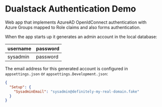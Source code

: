 # Dualstack Authentication Demo

Web app that implements AzureAD OpenIdConnect authentication with Azure Groups mapped to Role claims and also forms authentication.

When the app starts up it generates an admin account in the local database:

| username | password |
|----------|----------|
| sysadmin | password |

The email address for this generated account is configured in `appsettings.json` or `appsettings.Development.json`:

```json
{
  "Setup": {
    "SysadminEmail": "sysadmin@definitely-my-real-domain.fake"
  }
}
```
